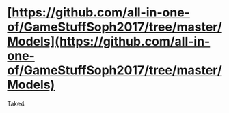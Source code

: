 # [https://github.com/all-in-one-of/GameStuffSoph2017/tree/master/Models](https://github.com/all-in-one-of/GameStuffSoph2017/tree/master/Models)
Take4
